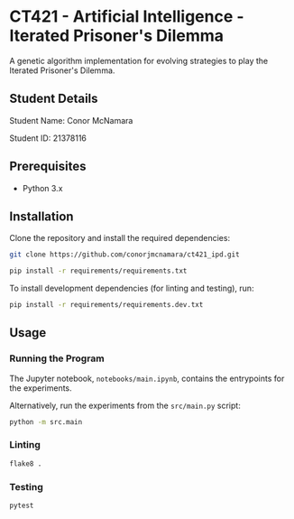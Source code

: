 # CT421 - Artificial Intelligence - Iterated Prisoner's Dilemma

A genetic algorithm implementation for evolving strategies to play the Iterated Prisoner's Dilemma.

## Student Details
Student Name: Conor McNamara

Student ID: 21378116

## Prerequisites
- Python 3.x

## Installation
Clone the repository and install the required dependencies:

```sh
git clone https://github.com/conorjmcnamara/ct421_ipd.git

pip install -r requirements/requirements.txt
```

To install development dependencies (for linting and testing), run:

```sh
pip install -r requirements/requirements.dev.txt
```

## Usage
### Running the Program
The Jupyter notebook, `notebooks/main.ipynb`, contains the entrypoints for the experiments.

Alternatively, run the experiments from the `src/main.py` script:
```sh
python -m src.main 
```

### Linting
```sh
flake8 .
```

### Testing
```sh
pytest
```